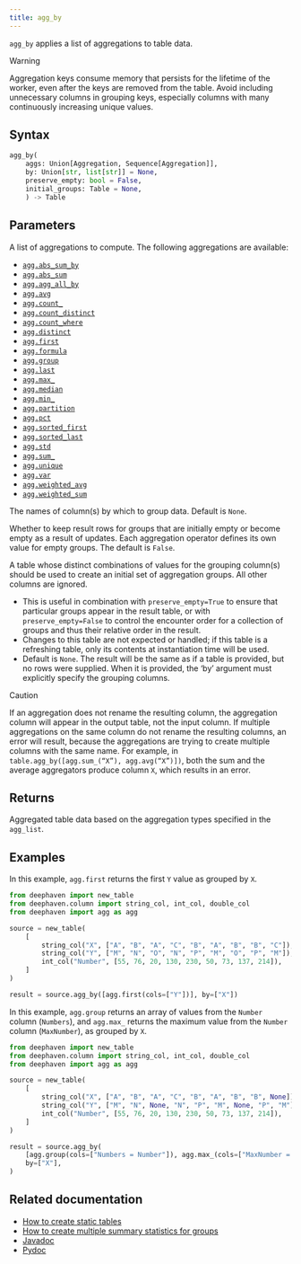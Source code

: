 ```yaml
---
title: agg_by
---
```


`agg_by` applies a list of aggregations to table data.

> [!WARNING]
> Aggregation keys consume memory that persists for the lifetime of the worker, even after the keys are removed from the table. Avoid including unnecessary columns in grouping keys, especially columns with many continuously increasing unique values.

## Syntax

```python syntax
agg_by(
    aggs: Union[Aggregation, Sequence[Aggregation]],
    by: Union[str, list[str]] = None,
    preserve_empty: bool = False,
    initial_groups: Table = None,
    ) -> Table
```

## Parameters

<ParamTable>
<Param name="aggs" type="Union[Aggregation, Sequence[Aggregation]]">

A list of aggregations to compute. The following aggregations are available:

- [`agg.abs_sum_by`](./AbsSumBy.md)
- [`agg.abs_sum`](./AggAbsSum.md)
- [`agg.agg_all_by`](./AggAllBy.md)
- [`agg.avg`](./AggAvg.md)
- [`agg.count_`](./AggCount.md)
- [`agg.count_distinct`](./AggCountDistinct.md)
- [`agg.count_where`](./AggCountWhere.md)
- [`agg.distinct`](./AggDistinct.md)
- [`agg.first`](./AggFirst.md)
- [`agg.formula`](./AggFormula.md)
- [`agg.group`](./AggGroup.md)
- [`agg.last`](./AggLast.md)
- [`agg.max_`](./AggMax.md)
- [`agg.median`](./AggMed.md)
- [`agg.min_`](./AggMin.md)
- [`agg.partition`](./AggPartition.md)
- [`agg.pct`](./AggPct.md)
- [`agg.sorted_first`](./AggSortedFirst.md)
- [`agg.sorted_last`](./AggSortedLast.md)
- [`agg.std`](./AggStd.md)
- [`agg.sum_`](./AggSum.md)
- [`agg.unique`](./AggUnique.md)
- [`agg.var`](./AggVar.md)
- [`agg.weighted_avg`](./AggWAvg.md)
- [`agg.weighted_sum`](./AggWSum.md)

</Param>
<Param name="by" type="Union[str, list[str]]">

The names of column(s) by which to group data. Default is `None`.

</Param>
<Param name="preserve_empty" type="bool" optional>

Whether to keep result rows for groups that are initially empty or become empty as a result of updates. Each aggregation operator defines its own value for empty groups. The default is `False`.

</Param>
<Param name="initial_groups" type="Table" optional>

A table whose distinct combinations of values for the grouping column(s) should be used to create an initial set of aggregation groups. All other columns are ignored.

- This is useful in combination with `preserve_empty=True` to ensure that particular groups appear in the result table, or with `preserve_empty=False` to control the encounter order for a collection of groups and thus their relative order in the result.
- Changes to this table are not expected or handled; if this table is a refreshing table, only its contents at instantiation time will be used.
- Default is `None`. The result will be the same as if a table is provided, but no rows were supplied. When it is provided, the ‘by’ argument must explicitly specify the grouping columns.

</Param>
</ParamTable>

> [!CAUTION]
> If an aggregation does not rename the resulting column, the aggregation column will appear in the output table, not the input column. If multiple aggregations on the same column do not rename the resulting columns, an error will result, because the aggregations are trying to create multiple columns with the same name. For example, in `table.agg_by([agg.sum_(“X”), agg.avg(“X”)])`, both the sum and the average aggregators produce column `X`, which results in an error.

## Returns

Aggregated table data based on the aggregation types specified in the `agg_list`.

## Examples

In this example, `agg.first` returns the first `Y` value as grouped by `X`.

```python order=source,result
from deephaven import new_table
from deephaven.column import string_col, int_col, double_col
from deephaven import agg as agg

source = new_table(
    [
        string_col("X", ["A", "B", "A", "C", "B", "A", "B", "B", "C"]),
        string_col("Y", ["M", "N", "O", "N", "P", "M", "O", "P", "M"]),
        int_col("Number", [55, 76, 20, 130, 230, 50, 73, 137, 214]),
    ]
)

result = source.agg_by([agg.first(cols=["Y"])], by=["X"])
```

In this example, `agg.group` returns an array of values from the `Number` column (`Numbers`), and `agg.max_` returns the maximum value from the `Number` column (`MaxNumber`), as grouped by `X`.

```python order=source,result
from deephaven import new_table
from deephaven.column import string_col, int_col, double_col
from deephaven import agg as agg

source = new_table(
    [
        string_col("X", ["A", "B", "A", "C", "B", "A", "B", "B", None]),
        string_col("Y", ["M", "N", None, "N", "P", "M", None, "P", "M"]),
        int_col("Number", [55, 76, 20, 130, 230, 50, 73, 137, 214]),
    ]
)

result = source.agg_by(
    [agg.group(cols=["Numbers = Number"]), agg.max_(cols=["MaxNumber = Number"])],
    by=["X"],
)
```

## Related documentation

- [How to create static tables](../../../how-to-guides/new-and-empty-table.md)
- [How to create multiple summary statistics for groups](../../../how-to-guides/combined-aggregations.md)
- [Javadoc](https://deephaven.io/core/javadoc/io/deephaven/api/TableOperations.html#aggBy(io.deephaven.api.agg.Aggregation))
- [Pydoc](/core/pydoc/code/deephaven.table.html#deephaven.table.Table.agg_by)
